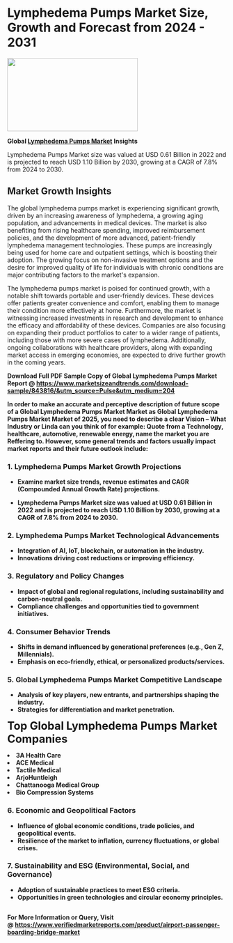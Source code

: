 <H1>Lymphedema Pumps Market Size, Growth and Forecast from 2024 - 2031</H1><img class="aligncenter size-medium wp-image-584254" src="https://thirdeyenews.in/wp-content/uploads/2024/09/Global-Market-Research-300x168.jpeg" alt="" width="300" height="168" /><p><strong>Global&nbsp;<a href="https://www.marketsizeandtrends.com/download-sample/843816/&amp;utm_source=Pulse&amp;utm_medium=204">Lymphedema Pumps Market</a> Insights</strong></p><p>Lymphedema Pumps Market size was valued at USD 0.61 Billion in 2022 and is projected to reach USD 1.10 Billion by 2030, growing at a CAGR of 7.8% from 2024 to 2030.</p><p><h2>Market Growth Insights</h2> <p>The global lymphedema pumps market is experiencing significant growth, driven by an increasing awareness of lymphedema, a growing aging population, and advancements in medical devices. The market is also benefiting from rising healthcare spending, improved reimbursement policies, and the development of more advanced, patient-friendly lymphedema management technologies. These pumps are increasingly being used for home care and outpatient settings, which is boosting their adoption. The growing focus on non-invasive treatment options and the desire for improved quality of life for individuals with chronic conditions are major contributing factors to the market's expansion.</p> <p><strong></strong></p> <p>The lymphedema pumps market is poised for continued growth, with a notable shift towards portable and user-friendly devices. These devices offer patients greater convenience and comfort, enabling them to manage their condition more effectively at home. Furthermore, the market is witnessing increased investments in research and development to enhance the efficacy and affordability of these devices. Companies are also focusing on expanding their product portfolios to cater to a wider range of patients, including those with more severe cases of lymphedema. Additionally, ongoing collaborations with healthcare providers, along with expanding market access in emerging economies, are expected to drive further growth in the coming years.</p> <p><strong></p><p><span class=""><strong>Download Full PDF Sample Copy of Global Lymphedema Pumps Market Report</strong> @ <a href="https://www.marketsizeandtrends.com/download-sample/843816/&amp;utm_source=Pulse&amp;utm_medium=204" target="_blank">https://www.marketsizeandtrends.com/download-sample/843816/&amp;utm_source=Pulse&amp;utm_medium=204</a></span></p><p>In order to make an accurate and perceptive description of future scope of a Global&nbsp;Lymphedema Pumps Market Market as Global&nbsp;Lymphedema Pumps Market Market of 2025, you need to describe a clear Vision &ndash; What Industry or Linda can you think of for example: Quote from a Technology, healthcare, automotive, renewable energy, name the market you are Reffering to. However, some general trends and factors usually impact market reports and their future outlook include:</p><h3>1.&nbsp;<strong>Lymphedema Pumps Market Growth Projections</strong></h3><ul><li>Examine market size trends, revenue estimates and CAGR (Compounded Annual Growth Rate) projections.</li><li><p>Lymphedema Pumps Market size was valued at USD 0.61 Billion in 2022 and is projected to reach USD 1.10 Billion by 2030, growing at a CAGR of 7.8% from 2024 to 2030.</p></li></ul><h3>2.&nbsp;<strong>Lymphedema Pumps Market Technological Advancements</strong></h3><ul><li>Integration of AI, IoT, blockchain, or automation in the industry.</li><li>Innovations driving cost reductions or improving efficiency.</li></ul><h3>3.&nbsp;<strong>Regulatory and Policy Changes</strong></h3><ul><li>Impact of global and regional regulations, including sustainability and carbon-neutral goals.</li><li>Compliance challenges and opportunities tied to government initiatives.</li></ul><h3>4.&nbsp;<strong>Consumer Behavior Trends</strong></h3><ul><li>Shifts in demand influenced by generational preferences (e.g., Gen Z, Millennials).</li><li>Emphasis on eco-friendly, ethical, or personalized products/services.</li></ul><h3>5.&nbsp;<strong>Global Lymphedema Pumps Market Competitive Landscape</strong></h3><ul><li>Analysis of key players, new entrants, and partnerships shaping the industry.</li><li>Strategies for differentiation and market penetration.</li></ul><p data-pm-slice="1 1 []"><span style="color: inherit; font-family: inherit; font-size: 25px;">Top Global Lymphedema Pumps Market Companies</span></p><div class="" data-test-id=""><p><li>3A Health Care</li><li> ACE Medical</li><li> Tactile Medical</li><li> ArjoHuntleigh</li><li> Chattanooga Medical Group</li><li> Bio Compression Systems</li></p></div><h3>6.&nbsp;<strong>Economic and Geopolitical Factors</strong></h3><ul><li>Influence of global economic conditions, trade policies, and geopolitical events.</li><li>Resilience of the market to inflation, currency fluctuations, or global crises.</li></ul><h3>7.&nbsp;<strong>Sustainability and ESG (Environmental, Social, and Governance)</strong></h3><ul><li>Adoption of sustainable practices to meet ESG criteria.</li><li>Opportunities in green technologies and circular economy principles.</li></ul><h2><strong style="font-size: 14px;">For More Information or Query, Visit @&nbsp;</strong><a style="background-color: #ffffff; font-size: 14px;" href="https://www.marketsizeandtrends.com/report/lymphedema-pumps-market/" target="_blank">https://www.verifiedmarketreports.com/product/airport-passenger-boarding-bridge-market</a></h2>
